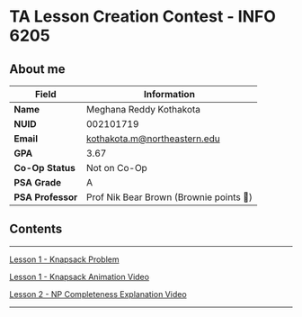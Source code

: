 # **TA Lesson Creation Contest - INFO 6205**

## About me

| Field            | Information            |
|------------------|------------------------|
| **Name**         | Meghana Reddy Kothakota|
| **NUID**         | 002101719              |
| **Email**        | kothakota.m@northeastern.edu|
| **GPA**          | 3.67                   |
| **Co-Op Status** | Not on Co-Op           |
| **PSA Grade**    | A  |
| **PSA Professor**| Prof Nik Bear Brown    (Brownie points 🙌)  |

## **Contents**
-------------------------------------------------------------------------------------------------------------------
[Lesson 1 - Knapsack Problem ](https://drive.google.com/file/d/1TIPWInZPhw0YnMiVluSuhuOCx-p-HtU0/view?usp=sharing) 

[Lesson 1 - Knapsack Animation Video](https://drive.google.com/file/d/1kwonr7q4sT9nKcB2XaVPzzU3GSMaIv5e/view?usp=sharing)

[Lesson 2 - NP Completeness Explanation Video](https://drive.google.com/file/d/1b7GmAIt0ogYFWn72FDBCuXROuRe9EQ_7/view?usp=sharing)

--------------------------------------------------------------------------------------------------------------------------------------


